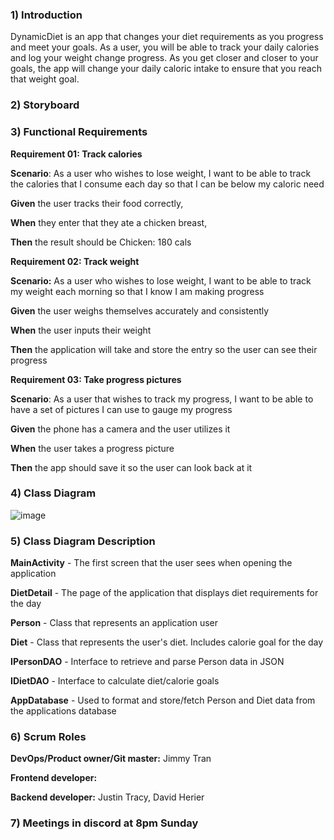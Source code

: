 ### 1)  Introduction

DynamicDiet is an app that changes your diet requirements as you progress and meet your goals. As a user, you will be able to track your daily calories and log your weight change progress. As you get closer and closer to your goals, the app will change your daily caloric intake to ensure that you reach that weight goal.
### 2) Storyboard
### 3) Functional Requirements 
**Requirement 01: Track calories**

**Scenario**: As a user who wishes to lose weight, I want to be able to track the calories that I consume each day so that I can be below my caloric need

**Given** the user tracks their food correctly,

**When** they enter that they ate a chicken breast,

**Then** the result should be Chicken: 180 cals

**Requirement 02: Track weight**

**Scenario:** As a user who wishes to lose weight, I want to be able to track my weight each morning so that I know I am making progress

**Given** the user weighs themselves accurately and consistently

**When** the user inputs their weight

**Then** the application will take and store the entry so the user can see their progress


**Requirement 03: Take progress pictures**

**Scenario**: As a user that wishes to track my progress, I want to be able to have a set of pictures I can use to gauge my progress 

**Given** the phone has a camera and the user utilizes it

**When** the user takes a progress picture

**Then** the app should save it so the user can look back at it


### 4) Class Diagram
![image](https://user-images.githubusercontent.com/31493216/151727610-b3a7e80f-cda8-463c-bed4-76c3d6f3403c.png)


### 5) Class Diagram Description
**MainActivity** - The first screen that the user sees when opening the application

**DietDetail** - The page of the application that displays diet requirements for the day

**Person** - Class that represents an application user

**Diet** - Class that represents the user's diet.  Includes calorie goal for the day

**IPersonDAO** - Interface to retrieve and parse Person data in JSON

**IDietDAO** - Interface to calculate diet/calorie goals

**AppDatabase** - Used to format and store/fetch Person and Diet data from the applications database


### 6) Scrum Roles
**DevOps/Product owner/Git master:** Jimmy Tran

**Frontend developer:**

**Backend developer:** Justin Tracy, David Herier
### 7) Meetings in discord at 8pm Sunday


